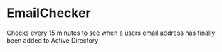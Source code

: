 # EmailChecker
Checks every 15 minutes to see when a users email address has finally been added to Active Directory
